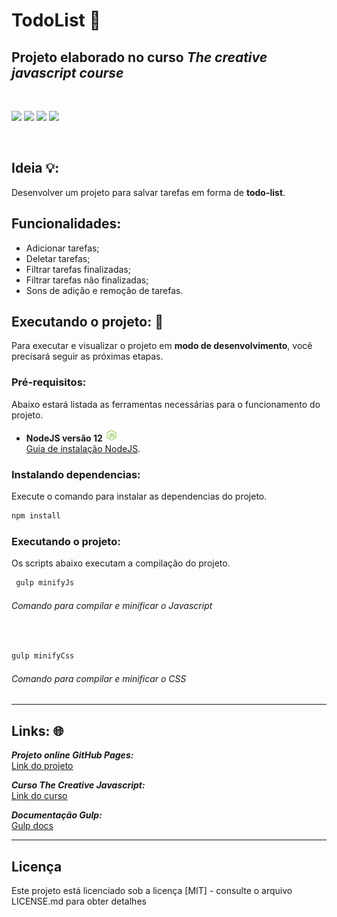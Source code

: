 # TodoList 🔖
## Projeto elaborado no curso ***The creative javascript course***

<br>
<p float="left">
 <img src="https://img.shields.io/badge/npm-CB3837?style=for-the-badge&logo=npm&logoColor=white">
 <img src="https://img.shields.io/badge/JavaScript-F7DF1E?style=for-the-badge&logo=javascript&logoColor=black">
 <img src="https://img.shields.io/badge/GULP-%23CF4647.svg?style=for-the-badge&logo=gulp&logoColor=white">
 <img src="https://img.shields.io/badge/Babel-F9DC3e?style=for-the-badge&logo=babel&logoColor=black">
</p>
<br>

## Ideia 💡:
Desenvolver um projeto para salvar tarefas em forma de **todo-list**.

## Funcionalidades:
- Adicionar tarefas;
- Deletar tarefas;
- Filtrar tarefas finalizadas;
- Filtrar tarefas não finalizadas;
- Sons de adição e remoção de tarefas.

## Executando o projeto: 🚀
Para executar e visualizar o projeto em **modo de desenvolvimento**, você precisará seguir as próximas etapas.

### Pré-requisitos:
Abaixo estará listada as ferramentas necessárias para o funcionamento do projeto.
- **NodeJS versão 12** <img src="https://raw.githubusercontent.com/PKief/vscode-material-icon-theme/main/icons/nodejs.svg" height="20" /><br>
  [<ins>Guia de instalação NodeJS</ins>](https://nodejs.org/en/).
  
### Instalando dependencias:
Execute o comando para instalar as dependencias do projeto.
   ```sh
   npm install
   ```  
  
### Executando o projeto:
Os scripts abaixo executam a compilação do projeto.
  ```sh
   gulp minifyJs
   ```
   ###### Comando para compilar e minificar o Javascript
   
   <br>
   
   ```sh
   gulp minifyCss
   ```
   ###### Comando para compilar e minificar o CSS

---
## Links: 🌐
***Projeto online GitHub Pages:***<br>
[<ins>Link do projeto</ins>](https://caioliveira277.github.io/todoList/)

***Curso The Creative Javascript:***<br>
[<ins>Link do curso</ins>](https://developedbyed.com/p/the-creative-javascript-course)

***Documentação Gulp:***<br>
[<ins>Gulp docs</ins>](https://gulpjs.com/)

---
## Licença
Este projeto está licenciado sob a licença [MIT] - consulte o arquivo LICENSE.md para obter detalhes

